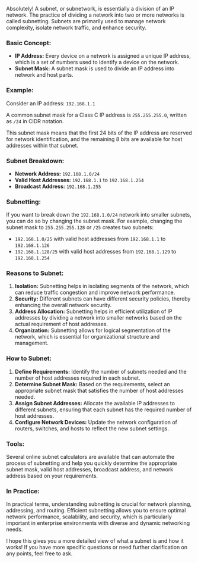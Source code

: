 Absolutely! A subnet, or subnetwork, is essentially a division of an IP network. The practice of dividing a network into two or more networks is called subnetting. Subnets are primarily used to manage network complexity, isolate network traffic, and enhance security.

### Basic Concept:
- **IP Address:** Every device on a network is assigned a unique IP address, which is a set of numbers used to identify a device on the network. 
- **Subnet Mask:** A subnet mask is used to divide an IP address into network and host parts.

### Example:

Consider an IP address: `192.168.1.1`

A common subnet mask for a Class C IP address is `255.255.255.0`, written as `/24` in CIDR notation. 

This subnet mask means that the first 24 bits of the IP address are reserved for network identification, and the remaining 8 bits are available for host addresses within that subnet.

### Subnet Breakdown:
- **Network Address:** `192.168.1.0/24`
- **Valid Host Addresses:** `192.168.1.1` to `192.168.1.254`
- **Broadcast Address:** `192.168.1.255`

### Subnetting:
If you want to break down the `192.168.1.0/24` network into smaller subnets, you can do so by changing the subnet mask. For example, changing the subnet mask to `255.255.255.128` or `/25` creates two subnets:
- `192.168.1.0/25` with valid host addresses from `192.168.1.1` to `192.168.1.126`
- `192.168.1.128/25` with valid host addresses from `192.168.1.129` to `192.168.1.254`

### Reasons to Subnet:
1. **Isolation:** Subnetting helps in isolating segments of the network, which can reduce traffic congestion and improve network performance.
2. **Security:** Different subnets can have different security policies, thereby enhancing the overall network security.
3. **Address Allocation:** Subnetting helps in efficient utilization of IP addresses by dividing a network into smaller networks based on the actual requirement of host addresses.
4. **Organization:** Subnetting allows for logical segmentation of the network, which is essential for organizational structure and management.

### How to Subnet:
1. **Define Requirements:** Identify the number of subnets needed and the number of host addresses required in each subnet.
2. **Determine Subnet Mask:** Based on the requirements, select an appropriate subnet mask that satisfies the number of host addresses needed.
3. **Assign Subnet Addresses:** Allocate the available IP addresses to different subnets, ensuring that each subnet has the required number of host addresses.
4. **Configure Network Devices:** Update the network configuration of routers, switches, and hosts to reflect the new subnet settings.

### Tools:
Several online subnet calculators are available that can automate the process of subnetting and help you quickly determine the appropriate subnet mask, valid host addresses, broadcast address, and network address based on your requirements.

### In Practice:
In practical terms, understanding subnetting is crucial for network planning, addressing, and routing. Efficient subnetting allows you to ensure optimal network performance, scalability, and security, which is particularly important in enterprise environments with diverse and dynamic networking needs.

I hope this gives you a more detailed view of what a subnet is and how it works! If you have more specific questions or need further clarification on any points, feel free to ask.
